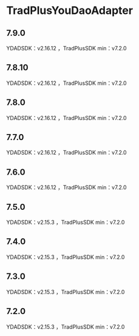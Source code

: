 # TradPlusYouDaoAdapter

## 7.9.0

YDADSDK：v2.16.12 ，TradPlusSDK min：v7.2.0

## 7.8.10

YDADSDK：v2.16.12 ，TradPlusSDK min：v7.2.0

## 7.8.0

YDADSDK：v2.16.12 ，TradPlusSDK min：v7.2.0

## 7.7.0

YDADSDK：v2.16.12 ，TradPlusSDK min：v7.2.0

## 7.6.0

YDADSDK：v2.16.12 ，TradPlusSDK min：v7.2.0

## 7.5.0

YDADSDK：v2.15.3 ，TradPlusSDK min：v7.2.0

## 7.4.0

YDADSDK：v2.15.3 ，TradPlusSDK min：v7.2.0

## 7.3.0

YDADSDK：v2.15.3 ，TradPlusSDK min：v7.2.0

## 7.2.0

YDADSDK：v2.15.3 ，TradPlusSDK min：v7.2.0